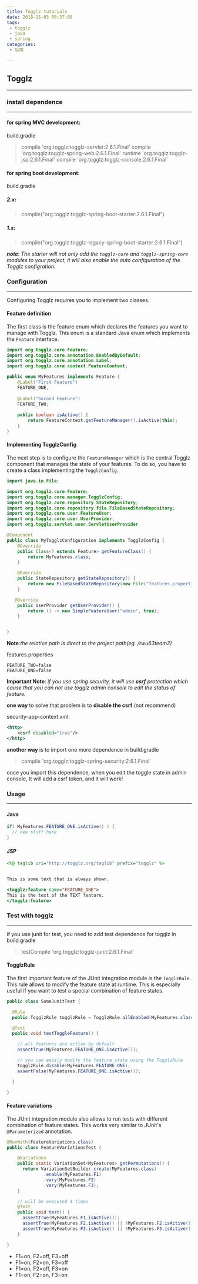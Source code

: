 ```yaml
---
title: Togglz tutorials
date: 2018-11-05 08:37:08
tags:
 - togglz
 - java
 - spring
categories:
 - 后端

---
```


## Togglz

------

### install dependence

---

#### for spring MVC development:

build.gradle

> compile 'org.togglz:togglz-servlet:2.6.1.Final'
> compile 'org.togglz:togglz-spring-web:2.6.1.Final'
> runtime 'org.togglz:togglz-jsp:2.6.1.Final'
> compile 'org.togglz:togglz-console:2.6.1.Final'

<!--more-->

#### for spring boot development:

build.gradle

##### 2.x:

> compile("org.togglz:togglz-spring-boot-starter:2.6.1.Final")

##### 1.x:

> compile("org.togglz:togglz-legacy-spring-boot-starter:2.6.1.Final")

***note***: *The starter will not only add the `togglz-core` and `togglz-spring-core` modules to your project, it will also enable the auto configuration of the Togglz configration.*

### Configuration

---

Configuring Togglz requires you to implement two classes.

#### Feature definition

 The first class is the feature enum which declares the features you want to manage with Togglz. This enum is a standard Java enum which implements the `Feature` interface.

```java
import org.togglz.core.Feature;
import org.togglz.core.annotation.EnabledByDefault;
import org.togglz.core.annotation.Label;
import org.togglz.core.context.FeatureContext;

public enum MyFeatures implements Feature {
    @Label("First Feature")
    FEATURE_ONE,
    
    @Label("Second Feature")
    FEATURE_TWO;
    
    public boolean isActive() {
        return FeatureContext.getFeatureManager().isActive(this);
    }   
}
```

#### Implementing TogglzConfig

The next step is to configure the `FeatureManager` which is the central Togglz component that manages the state of your features. To do so, you have to create a class implementing the `TogglzConfig`.

```java
import java.io.File;

import org.togglz.core.Feature;
import org.togglz.core.manager.TogglzConfig;
import org.togglz.core.repository.StateRepository;
import org.togglz.core.repository.file.FileBasedStateRepository;
import org.togglz.core.user.FeatureUser;
import org.togglz.core.user.UserProvider;
import org.togglz.servlet.user.ServletUserProvider

@Component
public class MyTogglzConfiguration implements TogglzConfig {
	@Override
    public Class<? extends Feature> getFeatureClass() {
        return MyFeatures.class;
    }

    @Override
    public StateRepository getStateRepository() {
        return new FileBasedStateRepository(new File("features.properties"));
    }

   @Override
    public UserProvider getUserProvider() {
        return () -> new SimpleFeatureUser("admin", true);
    }


}
```

**Note**:*the relative path is direct to the project path(eg. /twu63team2)*

features.properties

```properties
FEATURE_TWO=false
FEATURE_ONE=false
```

**Important Note**: *if you use spring security, it will use **csrf** protection which cause that you can not use togglz admin console to edit the status of feature.*

**one way** to solve that problem is to **disable the csrf**.(not recommend)

security-app-context.xml:

```xml
<http>
    <csrf disabled="true"/>
</http>
```

**another way** is to import one more dependence in build.gradle

>compile 'org.togglz:togglz-spring-security:2.6.1.Final'

once you import this dependence, when you edit the toggle state in admin console, It will add a csrf token, and it will work!

### Usage

---

#### Java

```java
if( MyFeatures.FEATURE_ONE.isActive() ) {
  // new stuff here
}
```

#### JSP

```jsp
<%@ taglib uri="http://togglz.org/taglib" prefix="togglz" %>


This is some text that is always shown.

<togglz:feature name="FEATURE_ONE">
This is the text of the TEXT feature.
</togglz:feature>
```

### Test with togglz

---

if you use junit for test, you need to add test dependence for togglz in build.gradle

> testCompile 'org.togglz:togglz-junit:2.6.1.Final'

#### TogglzRule

The first important feature of the JUnit integration module is the `TogglzRule`. This rule allows to modify the feature state at runtime. This is especially useful if you want to test a special combination of feature states.

```java
public class SomeJunitTest {

  @Rule
  public TogglzRule togglzRule = TogglzRule.allEnabled(MyFeatures.class);

  @Test
  public void testToggleFeature() {

    // all features are active by default  
    assertTrue(MyFeatures.FEATURE_ONE.isActive());

    // you can easily modify the feature state using the TogglzRule
    togglzRule.disable(MyFeatures.FEATURE_ONE);
    assertFalse(MyFeatures.FEATURE_ONE.isActive());

  }

}
```

#### Feature variations

The JUnit integration module also allows to run tests with different combination of feature states. This works very similar to JUnit's `@Parameterized` annotation.

```java
@RunWith(FeatureVariations.class)
public class FeatureVariationsTest {

    @Variations
    public static VariationSet<MyFeatures> getPermutations() {
      return VariationSetBuilder.create(MyFeatures.class)
              .enable(MyFeatures.F1)
              .vary(MyFeatures.F2)
              .vary(MyFeatures.F3);
    }

    // will be executed 4 times
    @Test
    public void test() {
      assertTrue(MyFeatures.F1.isActive());
      assertTrue(MyFeatures.F2.isActive() || !MyFeatures.F2.isActive());
      assertTrue(MyFeatures.F3.isActive() || !MyFeatures.F3.isActive());
    }

}
```

- F1=on, F2=off, F3=off
- F1=on, F2=on, F3=off
- F1=on, F2=off, F3=on
- F1=on, F2=on, F3=on